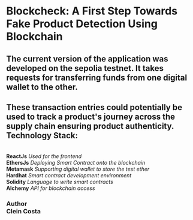# Blockcheck: A First Step Towards Fake Product Detection Using Blockchain
## The current version of the application was developed on the sepolia testnet. It takes requests for transferring funds from one digital wallet to the other.
## These transaction entries could potentially be used to track a product's journey across the supply chain ensuring product authenticity. <br> Technology Stack:
<br>**ReactJs** *Used for the frontend*
<br>**EthersJs** *Deploying Smart Contract onto the blockchain*
<br>**Metamask** *Supporting digital wallet to store the test ether*
<br>**Hardhat** *Smart contract development environment*
<br>**Solidity** *Language to write smart contracts*
<br>**Alchemy** *API for blockchain access*
<br>
### Author<br>Clein Costa
